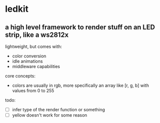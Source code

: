 # ledkit

## a high level framework to render stuff on an LED strip, like a ws2812x

lightweight, but comes with:

- color conversion
- idle animations
- middleware capabilities

core concepts:

- colors are usually in rgb, more specifically an array like [r, g, b] with values from 0 to 255

todo:

- [ ] infer type of the render function or something
- [ ] yellow doesn't work for some reason
